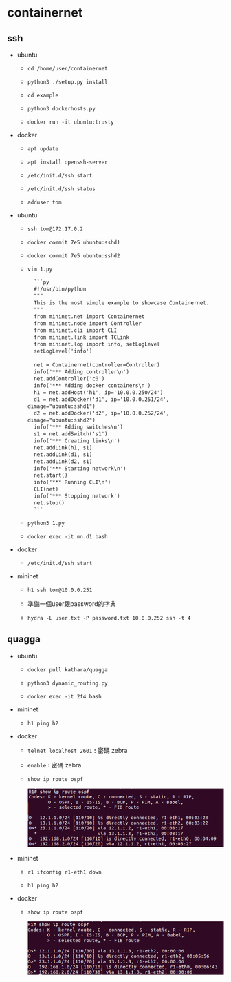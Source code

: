 # containernet

## ssh

- ubuntu

	- `cd /home/user/containernet`

	- `python3 ./setup.py install`

	- `cd example`

	- `python3 dockerhosts.py`

	- `docker run -it ubuntu:trusty`

- docker

	- `apt update`

	- `apt install openssh-server`

	- `/etc/init.d/ssh start`

	- `/etc/init.d/ssh status`

	- `adduser tom`

- ubuntu

	- `ssh tom@172.17.0.2`

	- `docker commit 7e5 ubuntu:sshd1`

	- `docker commit 7e5 ubuntu:sshd2`

	- `vim 1.py`

			```py
			#!/usr/bin/python
			"""
			This is the most simple example to showcase Containernet.
			"""
			from mininet.net import Containernet
			from mininet.node import Controller
			from mininet.cli import CLI
			from mininet.link import TCLink
			from mininet.log import info, setLogLevel
			setLogLevel('info')

			net = Containernet(controller=Controller)
			info('*** Adding controller\n')
			net.addController('c0')
			info('*** Adding docker containers\n')
			h1 = net.addHost('h1', ip='10.0.0.250/24')
			d1 = net.addDocker('d1', ip='10.0.0.251/24', dimage="ubuntu:sshd1")
			d2 = net.addDocker('d2', ip='10.0.0.252/24', dimage="ubuntu:sshd2")
			info('*** Adding switches\n')
			s1 = net.addSwitch('s1')
			info('*** Creating links\n')
			net.addLink(h1, s1)
			net.addLink(d1, s1)
			net.addLink(d2, s1)
			info('*** Starting network\n')
			net.start()
			info('*** Running CLI\n')
			CLI(net)
			info('*** Stopping network')
			net.stop()
			```

	- `python3 1.py`

	- `docker exec -it mn.d1 bash`

- docker 

	- `/etc/init.d/ssh start`

- mininet

	- `h1 ssh tom@10.0.0.251`

	- 準備一個user跟password的字典

	- `hydra -L user.txt -P password.txt 10.0.0.252 ssh -t 4`


## quagga

- ubuntu

	- `docker pull kathara/quagga`

	- `python3 dynamic_routing.py`

	- `docker exec -it 2f4 bash`

- mininet

	- `h1 ping h2`

- docker

	- `telnet localhost 2601` **:** 密碼 zebra

	- `enable` **:** 密碼 zebra

	- `show ip route ospf`

		![](images/20210503/1.png)

- mininet

	- `r1 ifconfig r1-eth1 down`

	- `h1 ping h2`

- docker

	- `show ip route ospf`

		![](images/20210503/2.png)


